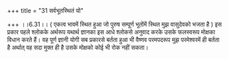 +++
title = "31 सर्वभूतस्थितं यो"

+++
।।6.31।। ( एकत्व भावमें स्थित हुआ जो पुरुष सम्पूर्ण भूतोंमें स्थित मुझ
वासुदेवको भजता है ) इस प्रकार पहले श्लोकके अर्थरूप यथार्थ ज्ञानका इस आधे
श्लोकसे अनुवाद करके उसके फलस्वरूप मोक्षका विधान करते हैं। वह पूर्ण
ज्ञानी योगी सब प्रकारसे बर्तता हुआ भी वैष्णव परमपदरूप मुझ परमेश्वरमें ही
बर्तता है अर्थात् वह सदा मुक्त ही है उसके मोक्षको कोई भी रोक नहीं सकता।
